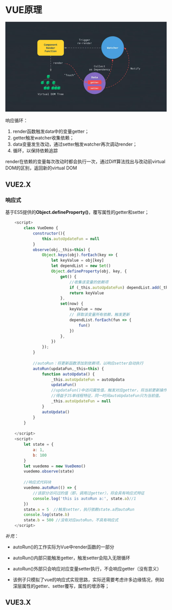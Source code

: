 # VUE原理

![title](./img/vue_code_1.png)

响应循环：

1. render函数触发data中的变量getter；
2. getter触发watcher收集依赖；
3. data变量发生改动，通过setter触发watcher再次调动render；
4. 循环，以保持依赖追踪

render在依赖的变量每次改动时都会执行一次，通过Diff算法找出与改动前virtual DOM的区别，返回新的virtual DOM

## VUE2.X

### 响应式

基于ES5提供的**Object.defineProperty()**，覆写属性的getter和setter；

```javascript
    <script>
        class VueDemo {
            constructor(){
                this.autoUpdateFun = null
            }
            observe(obj,_this=this) {
                Object.keys(obj).forEach(key => {
                    let keyValue = obj[key]
                    let dependList = new Set()
                    Object.defineProperty(obj, key, {
                        get() {
                            //收集该变量的依赖项
                            if (_this.autoUpdateFun) dependList.add(_this.autoUpdateFun)
                            return keyValue
                        },
                        set(now) {
                            keyValue = now
                            // 获取该变量所有依赖，触发更新
                            dependList.forEach(fun => {
                                fun()
                            })
                        },
                    })
                });
            }

            //autoRun：将更新函数添加到依赖项，以响应setter自动执行
            autoRun(updataFun,_this=this) {
                function autoUpdata() {
                    _this.autoUpdateFun = autoUpdata
                    updataFun()
                    //updataFun()中访问属性值，触发对应getter，将当前更新操作放入该值的依赖列表dependList
                    //得益于JS单线程特征，同一时间autoUpdateFun只为当前值。
                    _this.autoUpdateFun = null
                }
                autoUpdata()
            }
        }

    </script>
    <script>
        let state = {
            a: 1,
            b: 100
        }
        let vuedemo = new VueDemo()
        vuedemo.observe(state)

        //响应式代码块
        vuedemo.autoRun(() => {
            //该部分访问过的值（即，调用过getter），将会具有响应式特征
            console.log('this is autoRun a:', state.a)//1
        })
        state.a = 5  //触发setter，执行依赖state.a的autoRun
        console.log(state.b)
        state.b = 500 //没有对应autoRun，不具有响应式
    </script>
```

*补充*：

- autoRun()的工作实际为Vue中render函数的一部分

- autoRun()内部只能触发getter，触发setter会陷入无限循环

- autoRun()外部只会响应对应变量setter执行，不会响应getter（没有意义）

- 该例子只模拟了vue的响应式实现思路，实际还需要考虑许多边缘情况，例如深层属性的getter、setter覆写，属性的增添等；

  





## VUE3.X





